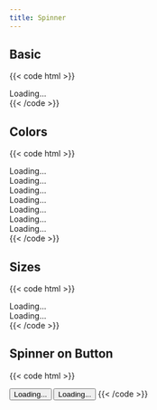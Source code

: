 ```yaml
---
title: Spinner
---
```


## Basic

{{< code html >}}

<div class="spinner" role="status">
  <span class="sr-only">Loading...</span>
</div>
{{< /code >}}

## Colors

{{< code html >}}

<div class="space-x-2">
  <div class="spinner text-purple-700" role="status">
    <span class="sr-only">Loading...</span>
  </div>
  <div class="spinner text-gray-700" role="status">
    <span class="sr-only">Loading...</span>
  </div>
  <div class="spinner text-red-700" role="status">
    <span class="sr-only">Loading...</span>
  </div>
  <div class="spinner text-green-700" role="status">
    <span class="sr-only">Loading...</span>
  </div>
  <div class="spinner text-yellow-700" role="status">
    <span class="sr-only">Loading...</span>
  </div>
  <div class="spinner text-gray-200" role="status">
    <span class="sr-only">Loading...</span>
  </div>
  <div class="spinner text-gray-900" role="status">
    <span class="sr-only">Loading...</span>
  </div>
</div>
{{< /code >}}

## Sizes

{{< code html >}}

<div class="space-x-2">
  <div class="spinner spinner-sm" role="status">
    <span class="sr-only">Loading...</span>
  </div>
  <div class="spinner spinner-lg" role="status">
    <span class="sr-only">Loading...</span>
  </div>
</div>
{{< /code >}}

## Spinner on Button

{{< code html >}}

<button class="btn btn-primary btn-loading">
  <span class="spinner spinner-sm" role="status" aria-hidden="true"></span>
  <span class="sr-only">Loading...</span>
</button>
<button class="btn btn-outline-dark btn-loading">
  <span class="spinner spinner-sm" role="status" aria-hidden="true"></span>
  <span class="pl-2">Loading...</span>
</button>
{{< /code >}}
